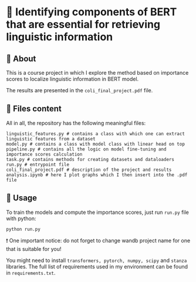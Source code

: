 # :paw_prints: Identifying components of BERT that are essential for retrieving linguistic information

## :paw_prints: About
This is a course project in which I explore the method based on importance scores to localize linguistic information in BERT model.

The results are presented in the ```coli_final_project.pdf``` file.

## :paw_prints: Files content

All in all, the repository has the following meaningful files:

```
linguistic_features.py # contains a class with which one can extract linguistic features from a dataset
model.py # contains a class with model class with linear head on top
pipeline.py # contains all the logic on model fine-tuning and importance scores calculation
task.py # contains methods for creating datasets and dataloaders
run.py # entrypoint file
coli_final_project.pdf # description of the project and results
analysis.ipynb # here I plot graphs which I then insert into the .pdf file 
```

## :paw_prints: Usage

To train the models and compute the importance scores, just run ```run.py``` file with python:

```python run.py```

:heavy_exclamation_mark: One important notice: do not forget to change wandb project name for one that is suitable for you!

You might need to install ```transformers, pytorch, numpy, scipy``` and ```stanza``` libraries. The full list of requirements used in my environment can be found in ```requirements.txt```.